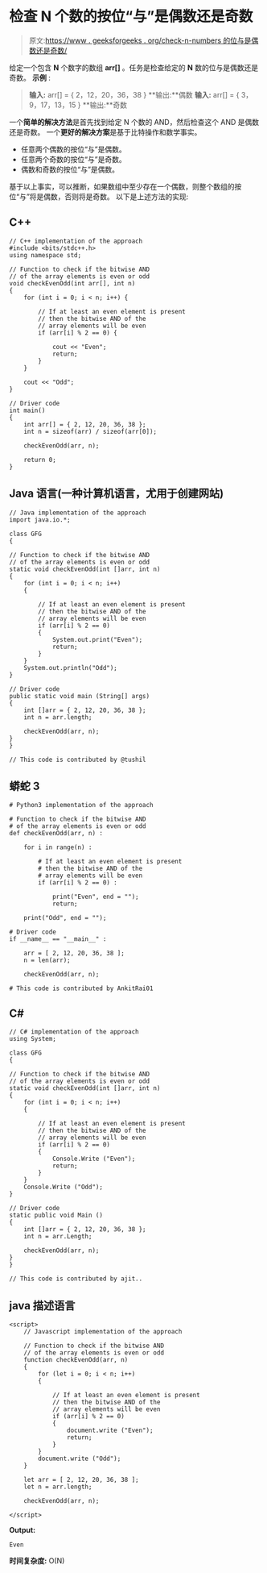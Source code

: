 # 检查 N 个数的按位“与”是偶数还是奇数

> 原文:[https://www . geeksforgeeks . org/check-n-numbers 的位与是偶数还是奇数/](https://www.geeksforgeeks.org/check-whether-bitwise-and-of-n-numbers-is-even-or-odd/)

给定一个包含 **N** 个数字的数组 **arr[]** 。任务是检查给定的 **N** 数的位与是偶数还是奇数。
**示例** :

> **输入:** arr[] = { 2，12，20，36，38 }
> **输出:**偶数
> **输入:** arr[] = { 3，9，17，13，15 }
> **输出:**奇数

一个**简单的解决方法**是首先找到给定 N 个数的 AND，然后检查这个 AND 是偶数还是奇数。
一个**更好的解决方案**是基于比特操作和数学事实。

*   任意两个偶数的按位“与”是偶数。
*   任意两个奇数的按位“与”是奇数。
*   偶数和奇数的按位“与”是偶数。

基于以上事实，可以推断，如果数组中至少存在一个偶数，则整个数组的按位“与”将是偶数，否则将是奇数。
以下是上述方法的实现:

## C++

```
// C++ implementation of the approach
#include <bits/stdc++.h>
using namespace std;

// Function to check if the bitwise AND
// of the array elements is even or odd
void checkEvenOdd(int arr[], int n)
{
    for (int i = 0; i < n; i++) {

        // If at least an even element is present
        // then the bitwise AND of the
        // array elements will be even
        if (arr[i] % 2 == 0) {

            cout << "Even";
            return;
        }
    }

    cout << "Odd";
}

// Driver code
int main()
{
    int arr[] = { 2, 12, 20, 36, 38 };
    int n = sizeof(arr) / sizeof(arr[0]);

    checkEvenOdd(arr, n);

    return 0;
}
```

## Java 语言(一种计算机语言，尤用于创建网站)

```
// Java implementation of the approach
import java.io.*;

class GFG
{

// Function to check if the bitwise AND
// of the array elements is even or odd
static void checkEvenOdd(int []arr, int n)
{
    for (int i = 0; i < n; i++)
    {

        // If at least an even element is present
        // then the bitwise AND of the
        // array elements will be even
        if (arr[i] % 2 == 0)
        {
            System.out.print("Even");
            return;
        }
    }
    System.out.println("Odd");
}

// Driver code
public static void main (String[] args)
{
    int []arr = { 2, 12, 20, 36, 38 };
    int n = arr.length;

    checkEvenOdd(arr, n);
}
}

// This code is contributed by @tushil
```

## 蟒蛇 3

```
# Python3 implementation of the approach

# Function to check if the bitwise AND
# of the array elements is even or odd
def checkEvenOdd(arr, n) :

    for i in range(n) :

        # If at least an even element is present
        # then the bitwise AND of the
        # array elements will be even
        if (arr[i] % 2 == 0) :

            print("Even", end = "");
            return;

    print("Odd", end = "");

# Driver code
if __name__ == "__main__" :

    arr = [ 2, 12, 20, 36, 38 ];
    n = len(arr);

    checkEvenOdd(arr, n);

# This code is contributed by AnkitRai01
```

## C#

```
// C# implementation of the approach
using System;

class GFG
{

// Function to check if the bitwise AND
// of the array elements is even or odd
static void checkEvenOdd(int []arr, int n)
{
    for (int i = 0; i < n; i++)
    {

        // If at least an even element is present
        // then the bitwise AND of the
        // array elements will be even
        if (arr[i] % 2 == 0)
        {
            Console.Write ("Even");
            return;
        }
    }
    Console.Write ("Odd");
}

// Driver code
static public void Main ()
{
    int []arr = { 2, 12, 20, 36, 38 };
    int n = arr.Length;

    checkEvenOdd(arr, n);
}
}

// This code is contributed by ajit..
```

## java 描述语言

```
<script>
    // Javascript implementation of the approach

    // Function to check if the bitwise AND
    // of the array elements is even or odd
    function checkEvenOdd(arr, n)
    {
        for (let i = 0; i < n; i++) 
        {

            // If at least an even element is present
            // then the bitwise AND of the
            // array elements will be even
            if (arr[i] % 2 == 0) 
            {
                document.write ("Even");
                return;
            }
        }
        document.write ("Odd");
    }

    let arr = [ 2, 12, 20, 36, 38 ];
    let n = arr.length;

    checkEvenOdd(arr, n);

</script>
```

**Output:** 

```
Even
```

**时间复杂度:** O(N)